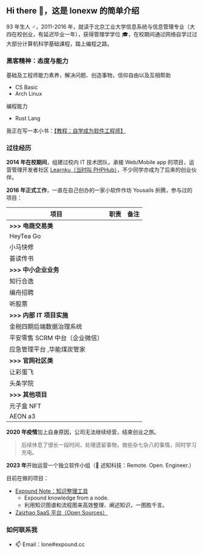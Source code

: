 ## Hi there 👋，这是 lonexw 的简单介绍

93 年生人 ♂，2011-2016 年，就读于北京工业大学信息系统与信息管理专业（大四在校创业，有延迟毕业一年），获得管理学学位 :mortar_board:，在校期间通过网络自学过过大部分计算机科学基础课程，踏上编程之路。

### 黑客精神：态度与能力

基础及工程师能力素养，解决问题、创造事物，信仰自由以及互相帮助
- CS Basic
- Arch Linux

编程能力
- Rust Lang

我正在写一本小书：[【教程：自学成为软件工程师】](https://lonexw.github.io/sse-book/)

### 过往经历

**2014 年在校期间**，组建过校内 IT 技术团队，承接 Web/Mobile app 的项目，运营管理开发者社区 [Learnku（当时叫 PHPHub）](https://learnku.com)，不少同学亦成为了后来的创业伙伴。

**2016 年正式工作**，一直在自己创办的一家小软件作坊 Yousails 折腾，参与过的项目：

| **项目**             | **职责** | **备注** |
| ------------------ | ------ | ------ |
| **>>> 电商交易类**      |        |        |
| HeyTea Go          |        |        |
| 小马快修               |        |        |
| 荟读传书               |        |        |
| **>>> 中小企业业务**     |        |        |
| 知行合逸               |        |        |
| 编舟招聘              |        |        |
| 听股票                |        |        |
| **>>> 内部 IT 项目实施** |        |        |
| 金税四期后端数据治理系统       |        |        |
| 平安零售 SCRM 中台（企业微信） |        |        |
| 应急管理平台 ,华能煤炭管家            |        |        |
| **>>> 官网社区类**      |        |        |
| 让彩蛋飞               |        |        |
| 头条学院               |        |        |
| **>>> 其他项目**       |        |        |
| 元子盒 NFT            |        |        |
| AEON a3            |        |        |

**2020 年疫情**加上自身原因，公司无法继续经营，结束创业之旅。

> 后续休息了很长一段时间，处理遗留事物，做些杂七杂八的事情，同时学习充电。

**2023 年**开始运营一个独立软件小组（🌿 述知科技：Remote. Open. Engineer.）

目前在做的项目：
- [Expound Note：知识整理工具](https://phab.xyz/project/view/1/)
  - Expound knowledge from a node.
  - 利用知识图谱和流程图来高效整理、阐述知识，一图胜千言。 
- [Zaizhao SaaS 平台（Open Sources）](https://phab.xyz/project/view/9/)


### 如何联系我

- 📫 Email：lone#expound.cc
